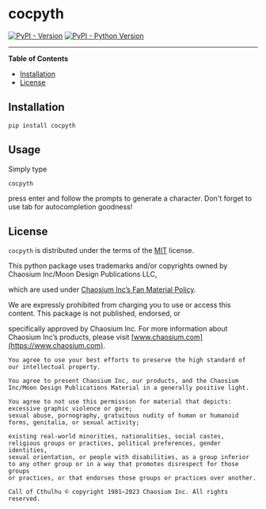 # cocpyth

[![PyPI - Version](https://img.shields.io/pypi/v/cocpyth.svg)](https://pypi.org/project/cocpyth)
[![PyPI - Python Version](https://img.shields.io/pypi/pyversions/cocpyth.svg)](https://pypi.org/project/cocpyth)

-----

**Table of Contents**

- [Installation](#installation)
- [License](#license)

## Installation

```console
pip install cocpyth
```

## Usage

Simply type
```console
cocpyth 
```
press enter and follow the prompts to generate a character. Don't forget to use tab for autocompletion goodness!

## License

`cocpyth` is distributed under the terms of the [MIT](https://spdx.org/licenses/MIT.html) license.

This python package uses trademarks and/or copyrights owned by Chaosium Inc/Moon Design Publications LLC,

which are used under [Chaosium Inc’s Fan Material Policy](https://www.chaosium.com/fan-material-policy/).

We are expressly prohibited from charging you to use or access this content. This package is not published, endorsed, or

specifically approved by Chaosium Inc. For more information about Chaosium Inc’s products, please visit [www.chaosium.com](https://www.chaosium.com).

```
You agree to use your best efforts to preserve the high standard of our intellectual property.

You agree to present Chaosium Inc, our products, and the Chaosium Inc/Moon Design Publications Material in a generally positive light.

You agree to not use this permission for material that depicts:
excessive graphic violence or gore;
sexual abuse, pornography, gratuitous nudity of human or humanoid forms, genitalia, or sexual activity;

existing real-world minorities, nationalities, social castes, religious groups or practices, political preferences, gender identities,
sexual orientation, or people with disabilities, as a group inferior to any other group or in a way that promotes disrespect for those groups
or practices, or that endorses those groups or practices over another.

Call of Cthulhu © copyright 1981–2023 Chaosium Inc. All rights reserved.
```


